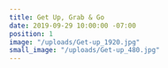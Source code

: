 ```yaml
---
title: Get Up, Grab & Go
date: 2019-09-29 10:00:00 -07:00
position: 1
image: "/uploads/Get-up_1920.jpg"
small_image: "/uploads/Get-up_480.jpg"
---
```


